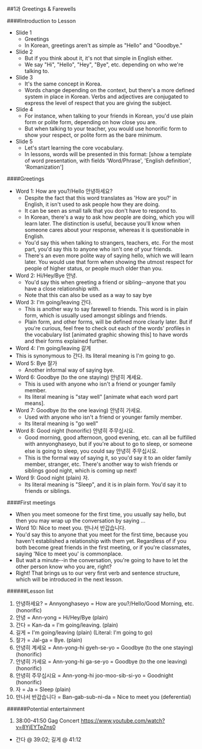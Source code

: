 ##1과 Greetings & Farewells

####Introduction to Lesson
* Slide 1
  * Greetings
  * In Korean, greetings aren't as simple as "Hello" and "Goodbye."
* Slide 2
  * But if you think about it, it's not that simple in English either.
  * We say "Hi", "Hello", "Hey", "Bye", etc. depending on who we're talking to.
* Slide 3
  * It's the same concept in Korea.
  * Words change depending on the context, but there's a more defined system in place in Korean. Verbs and adjectives are conjugated to express the level of respect that you are giving the subject.
* Slide 4
  * For instance, when talking to your friends in Korean, you'd use plain form or polite form, depending on how close you are.
  * But when talking to your teacher, you would use honorific form to show your respect, or polite form as the bare minimum.
* Slide 5
  * Let's start learning the core vocabulary.
  * In lessons, words will be presented in this format: [show a template of word presentation, with fields 'Word/Phrase', 'English definition', 'Romanization']
  
####Greetings
* Word 1: How are you?/Hello 안녕하세요?
  * Despite the fact that this word translates as 'How are you?' in English, it isn't used to ask people how they are doing.
  * It can be seen as small talk that you don't have to respond to.
  * In Korean, there's a way to ask how people are doing, which you will learn later. The distinction is useful, because you'll know when someone cares about your response, whereas it is questionable in English.
  * You'd say this when talking to strangers, teachers, etc. For the most part, you'd say this to anyone who isn't one of your friends.
  * There's an even more polite way of saying hello, which we will learn later. You would use that form when showing the utmost respect for people of higher status, or people much older than you.
* Word 2: Hi/Hey/Bye 안녕.
  * You'd say this when greeting a friend or sibling--anyone that you have a close relationship with.
  * Note that this can also be used as a way to say bye
* Word 3: I'm going/leaving 간다.
  * This is another way to say farewell to friends. This word is in plain form, which is usually used amongst siblings and friends.
  * Plain form, and other forms, will be defined more clearly later. But if you're curious, feel free to check out each of the words' profiles in the vocabulary list [animated graphic showing this] to have words and their forms explained further.
* Word 4: I'm going/leaving 갈게
 * This is synonymous to 간다. Its literal meaning is I'm going to go.
* Word 5: Bye 잘가
  * Another informal way of saying bye.
* Word 6: Goodbye (to the one staying) 안녕히 계세요.
  * This is used with anyone who isn't a friend or younger family member.
  * Its literal meaning is "stay well" [animate what each word part means].
* Word 7: Goodbye (to the one leaving) 안녕히 가세요.
  * Used with anyone who isn't a friend or younger family member.
  * Its literal meaning is "go well"
* Word 8: Good night (honorific) 안녕히 주무십시요.
  * Good morning, good afternoon, good evening, etc. can all be fulfilled with annyonghaseyo, but if you're about to go to sleep, or someone else is going to sleep, you could say 안녕히 주무십시요.
  * This is the formal way of saying it, so you'd say it to an older family member, stranger, etc. There's another way to wish friends or siblings good night, which is coming up next!
* Word 9: Good night (plain) 자.
  * Its literal meaning is "Sleep", and it is in plain form. You'd say it to friends or siblings.

####First meetings
* When you meet someone for the first time, you usually say hello, but then you may wrap up the conversation by saying ... 
* Word 10: Nice to meet you. 만나서 반갑습니다.
 * You'd say this to anyone that you meet for the first time, because you haven't established a relationship with them yet. Regardless of if you both become great friends in the first meeting, or if you're classmates, saying 'Nice to meet you' is commonplace.
* But wait a minute--in the conversation, you're going to have to let the other person know who you are, right?
* Right! That brings us to our very first verb and sentence structure, which will be introduced in the next lesson.

######Lesson list
1. 안녕하세요? = Annyonghaseyo = How are you?/Hello/Good Morning, etc. (honorific)
2. 안녕 = Ann-yong = Hi/Hey/Bye (plain)
3. 간다 = Kan-da = I'm going/leaving. (plain)
4. 길게 = I'm going/leaving (plain) (Literal: I'm going to go)
5. 잘가 = Jal-ga = Bye. (plain)
6. 안녕히 계세요 = Ann-yong-hi gyeh-se-yo = Goodbye (to the one staying) (honorific)
7. 안녕히 가세요 = Ann-yong-hi ga-se-yo = Goodbye (to the one leaving) (honorific)
8. 안녕히 주무십시요 = Ann-yong-hi joo-moo-sib-si-yo = Goodnight (honorific)
9. 자 = Ja = Sleep (plain)
10. 만나서 반갑습니다 = Ban-gab-sub-ni-da = Nice to meet you (deferential)
 

######Potential entertainment
1. 38:00-41:50 Gag Concert https://www.youtube.com/watch?v=8YjEYTeZns0
 *  간다 @ 39:02; 길게 @ 41:12
